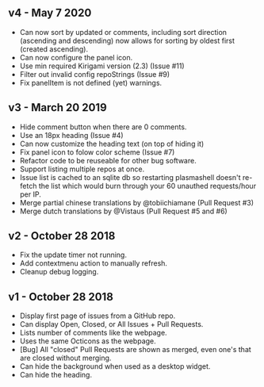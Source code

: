 ## v4 - May 7 2020

* Can now sort by updated or comments, including sort direction (ascending and descending) now allows for sorting by oldest first (created ascending).
* Can now configure the panel icon.
* Use min required Kirigami version (2.3) (Issue #11)
* Filter out invalid config repoStrings (Issue #9)
* Fix panelItem is not defined (yet) warnings.

## v3 - March 20 2019

* Hide comment button when there are 0 comments.
* Use an 18px heading (Issue #4)
* Can now customize the heading text (on top of hiding it)
* Fix panel icon to folow color scheme (Issue #7)
* Refactor code to be reuseable for other bug software.
* Support listing multiple repos at once.
* Issue list is cached to an sqlite db so restarting plasmashell doesn't re-fetch the list which would burn through your 60 unauthed requests/hour per IP.
* Merge partial chinese translations by @tobiichiamane (Pull Request #3)
* Merge dutch translations by @Vistaus (Pull Request #5 and #6)

## v2 - October 28 2018

* Fix the update timer not running.
* Add contextmenu action to manually refresh.
* Cleanup debug logging.

## v1 - October 28 2018

* Display first page of issues from a GitHub repo.
* Can display Open, Closed, or All Issues + Pull Requests.
* Lists number of comments like the webpage.
* Uses the same Octicons as the webpage.
* [Bug] All "closed" Pull Requests are shown as merged, even one's that are closed without merging.
* Can hide the background when used as a desktop widget.
* Can hide the heading.
